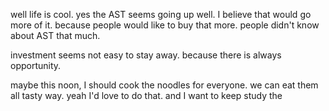 well life is cool. yes the AST seems going up well. I believe that would go more of it.
because people would like to buy that more.
people didn't know about AST that much.

investment seems not easy to stay away.
because there is always opportunity.

maybe this noon, I should cook the noodles for everyone. we can eat them all tasty way.
yeah I'd love to do that.
and I want to keep study the 
